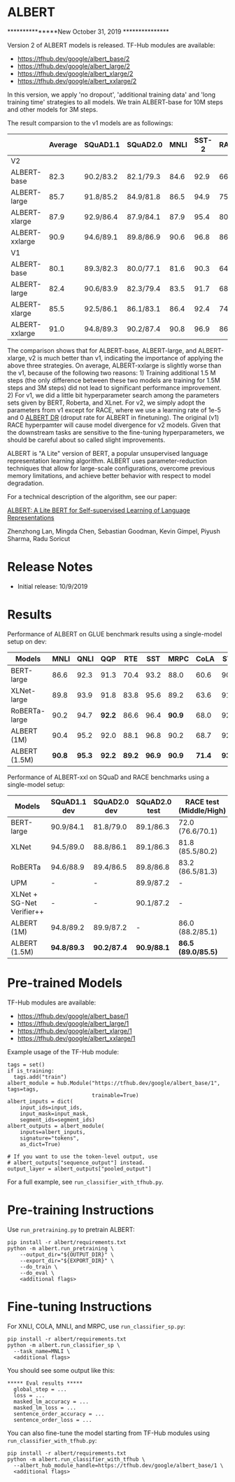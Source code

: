 ALBERT
======

***************New October 31, 2019 ***************

Version 2 of ALBERT models is released. TF-Hub modules are available:

- https://tfhub.dev/google/albert_base/2
- https://tfhub.dev/google/albert_large/2
- https://tfhub.dev/google/albert_xlarge/2
- https://tfhub.dev/google/albert_xxlarge/2

In this version, we apply 'no dropout', 'additional training data' and 'long training time' strategies to all models. We train ALBERT-base for 10M steps and other models for 3M steps.

The result comparsion to the v1 models are as followings:

|                | Average  | SQuAD1.1 | SQuAD2.0 | MNLI     | SST-2    | RACE     |
|----------------|----------|----------|----------|----------|----------|----------|
|V2              |
|ALBERT-base     |82.3      |90.2/83.2 |82.1/79.3 |84.6      |92.9      |66.8      |
|ALBERT-large    |85.7      |91.8/85.2 |84.9/81.8 |86.5      |94.9      |75.2      |
|ALBERT-xlarge   |87.9      |92.9/86.4 |87.9/84.1 |87.9      |95.4      |80.7      |
|ALBERT-xxlarge  |90.9      |94.6/89.1 |89.8/86.9 |90.6      |96.8      |86.8      |
|V1              |
|ALBERT-base     |80.1      |89.3/82.3 | 80.0/77.1|81.6      |90.3      | 64.0     |
|ALBERT-large    |82.4      |90.6/83.9 | 82.3/79.4|83.5      |91.7      | 68.5     |
|ALBERT-xlarge   |85.5      |92.5/86.1 | 86.1/83.1|86.4      |92.4      | 74.8     |
|ALBERT-xxlarge  |91.0      |94.8/89.3 | 90.2/87.4|90.8      |96.9      | 86.5     |

The comparison shows that for ALBERT-base, ALBERT-large, and ALBERT-xlarge, v2 is much better than v1, indicating the importance of applying the above three strategies. On average, ALBERT-xxlarge is slightly worse than the v1, because of the following two reasons: 1) Training additional 1.5 M steps (the only difference between these two models are training for 1.5M steps and 3M steps) did not lead to significant performance improvement. 2) For v1, we did a little bit hyperparameter search among the parameters sets given by BERT, Roberta, and XLnet. For v2, we simply adopt the parameters from v1 except for RACE, where we use a learning rate of 1e-5 and 0 [ALBERT DR](https://arxiv.org/pdf/1909.11942.pdf) (droput rate for ALBERT in finetuning). The original (v1) RACE hyperpamter will cause model divergence for v2 models. Given that the downstream tasks are sensitive to the fine-tuning hyperparameters, we should be careful about so called slight improvements.



ALBERT is "A Lite" version of BERT, a popular unsupervised language
representation learning algorithm. ALBERT uses parameter-reduction techniques
that allow for large-scale configurations, overcome previous memory limitations,
and achieve better behavior with respect to model degradation.

For a technical description of the algorithm, see our paper:

[ALBERT: A Lite BERT for Self-supervised Learning of Language Representations](https://arxiv.org/abs/1909.11942)

Zhenzhong Lan, Mingda Chen, Sebastian Goodman, Kevin Gimpel, Piyush Sharma, Radu Soricut

Release Notes
=============

- Initial release: 10/9/2019

Results
=======

Performance of ALBERT on GLUE benchmark results using a single-model setup on
dev:

| Models            | MNLI     | QNLI     | QQP      | RTE      | SST      | MRPC     | CoLA     | STS      |
|-------------------|----------|----------|----------|----------|----------|----------|----------|----------|
| BERT-large        | 86.6     | 92.3     | 91.3     | 70.4     | 93.2     | 88.0     | 60.6     | 90.0     |
| XLNet-large       | 89.8     | 93.9     | 91.8     | 83.8     | 95.6     | 89.2     | 63.6     | 91.8     |
| RoBERTa-large     | 90.2     | 94.7     | **92.2** | 86.6     | 96.4     | **90.9** | 68.0     | 92.4     |
| ALBERT (1M)       | 90.4     | 95.2     | 92.0     | 88.1     | 96.8     | 90.2     | 68.7     | 92.7     |
| ALBERT (1.5M)     | **90.8** | **95.3** | **92.2** | **89.2** | **96.9** | **90.9** | **71.4** | **93.0** |

Performance of ALBERT-xxl on SQuaD and RACE benchmarks using a single-model
setup:

|Models                    | SQuAD1.1 dev  | SQuAD2.0 dev  | SQuAD2.0 test | RACE test (Middle/High) |
|--------------------------|---------------|---------------|---------------|-------------------------|
|BERT-large                | 90.9/84.1     | 81.8/79.0     | 89.1/86.3     | 72.0 (76.6/70.1)        |
|XLNet                     | 94.5/89.0     | 88.8/86.1     | 89.1/86.3     | 81.8 (85.5/80.2)        |
|RoBERTa                   | 94.6/88.9     | 89.4/86.5     | 89.8/86.8     | 83.2 (86.5/81.3)        |
|UPM                       | -             | -             | 89.9/87.2     | -                       |
|XLNet + SG-Net Verifier++ | -             | -             | 90.1/87.2     | -                       |
|ALBERT (1M)               | 94.8/89.2     | 89.9/87.2     | -             | 86.0 (88.2/85.1)        |
|ALBERT (1.5M)             | **94.8/89.3** | **90.2/87.4** | **90.9/88.1** | **86.5 (89.0/85.5)**    |


Pre-trained Models
==================
TF-Hub modules are available:

- https://tfhub.dev/google/albert_base/1
- https://tfhub.dev/google/albert_large/1
- https://tfhub.dev/google/albert_xlarge/1
- https://tfhub.dev/google/albert_xxlarge/1

Example usage of the TF-Hub module:

```
tags = set()
if is_training:
  tags.add("train")
albert_module = hub.Module("https://tfhub.dev/google/albert_base/1", tags=tags,
                           trainable=True)
albert_inputs = dict(
    input_ids=input_ids,
    input_mask=input_mask,
    segment_ids=segment_ids)
albert_outputs = albert_module(
    inputs=albert_inputs,
    signature="tokens",
    as_dict=True)

# If you want to use the token-level output, use
# albert_outputs["sequence_output"] instead.
output_layer = albert_outputs["pooled_output"]
```

For a full example, see `run_classifier_with_tfhub.py`.

Pre-training Instructions
=========================
Use `run_pretraining.py` to pretrain ALBERT:

```
pip install -r albert/requirements.txt
python -m albert.run_pretraining \
    --output_dir="${OUTPUT_DIR}" \
    --export_dir="${EXPORT_DIR}" \
    --do_train \
    --do_eval \
    <additional flags>
```

Fine-tuning Instructions
========================
For XNLI, COLA, MNLI, and MRPC, use `run_classifier_sp.py`:

```
pip install -r albert/requirements.txt
python -m albert.run_classifier_sp \
  --task_name=MNLI \
  <additional flags>
```

You should see some output like this:

```
***** Eval results *****
  global_step = ...
  loss = ...
  masked_lm_accuracy = ...
  masked_lm_loss = ...
  sentence_order_accuracy = ...
  sentence_order_loss = ...
```

You can also fine-tune the model starting from TF-Hub modules using
`run_classifier_with_tfhub.py`:

```
pip install -r albert/requirements.txt
python -m albert.run_classifier_with_tfhub \
  --albert_hub_module_handle=https://tfhub.dev/google/albert_base/1 \
  <additional flags>
```
